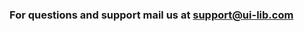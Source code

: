  
<h3>For questions and support mail us at <a href="mailto:support@ui-lib.com">support@ui-lib.com</a></h3>

